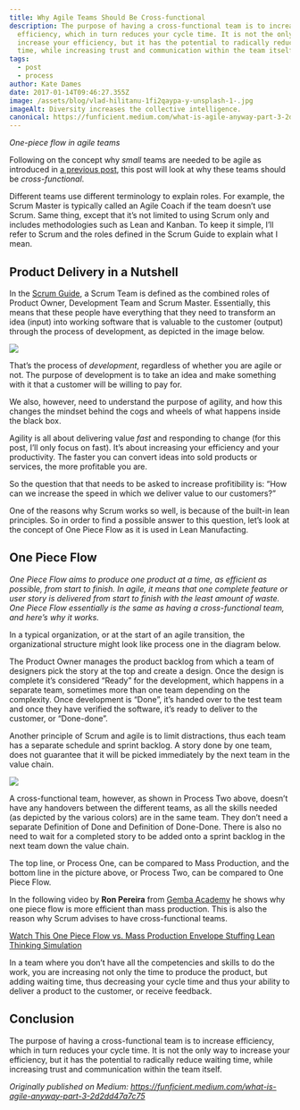 ```yaml
---
title: Why Agile Teams Should Be Cross-functional
description: The purpose of having a cross-functional team is to increase
  efficiency, which in turn reduces your cycle time. It is not the only way to
  increase your efficiency, but it has the potential to radically reduce waiting
  time, while increasing trust and communication within the team itself.
tags:
  - post
  - process
author: Kate Dames
date: 2017-01-14T09:46:27.355Z
image: /assets/blog/vlad-hilitanu-1fi2qaypa-y-unsplash-1-.jpg
imageAlt: Diversity increases the collective intelligence.
canonical: https://funficient.medium.com/what-is-agile-anyway-part-3-2d2dd47a7c75
---
```



*One-piece flow in agile teams*

Following on the concept why *small* teams are needed to be agile as introduced in [a previous post](https://medium.com/@funficient/what-is-agile-anyway-part-2-6a0934681ca6#.bxiwigqm7), this post will look at why these teams should be *cross-functional*.

Different teams use different terminology to explain roles. For example, the Scrum Master is typically called an Agile Coach if the team doesn’t use Scrum. Same thing, except that it’s not limited to using Scrum only and includes methodologies such as Lean and Kanban. To keep it simple, I’ll refer to Scrum and the roles defined in the Scrum Guide to explain what I mean.

## Product Delivery in a Nutshell

In the [Scrum Guide](http://www.scrumguides.org/scrum-guide.html), a Scrum Team is defined as the combined roles of Product Owner, Development Team and Scrum Master. Essentially, this means that these people have everything that they need to transform an idea (input) into working software that is valuable to the customer (output) through the process of development, as depicted in the image below.

![](https://miro.medium.com/max/1400/1*W06ba_Vwb-z7V91K2Rzy6A.png)

That’s the process of *development*, regardless of whether you are agile or not. The purpose of development is to take an idea and make something with it that a customer will be willing to pay for.

We also, however, need to understand the purpose of agility, and how this changes the mindset behind the cogs and wheels of what happens inside the black box.

Agility is all about delivering value *fast* and responding to change (for this post, I’ll only focus on fast). It’s about increasing your efficiency and your productivity. The faster you can convert ideas into sold products or services, the more profitable you are.

So the question that that needs to be asked to increase profitibility is: “How can we increase the speed in which we deliver value to our customers?”

One of the reasons why Scrum works so well, is because of the built-in lean principles. So in order to find a possible answer to this question, let’s look at the concept of One Piece Flow as it is used in Lean Manufacting.

## One Piece Flow

*One Piece Flow aims to produce one product at a time, as efficient as possible, from start to finish. In agile, it means that one complete feature or user story is delivered from start to finish with the least amount of waste.* *One Piece Flow essentially is the same as having a cross-functional team, and here’s why it works.*

In a typical organization, or at the start of an agile transition, the organizational structure might look like process one in the diagram below.

The Product Owner manages the product backlog from which a team of designers pick the story at the top and create a design. Once the design is complete it’s considered “Ready” for the development, which happens in a separate team, sometimes more than one team depending on the complexity. Once development is “Done”, it’s handed over to the test team and once they have verified the software, it’s ready to deliver to the customer, or “Done-done”.

Another principle of Scrum and agile is to limit distractions, thus each team has a separate schedule and sprint backlog. A story done by one team, does not guarantee that it will be picked immediately by the next team in the value chain.

![](https://miro.medium.com/max/1400/1*LuT6F4YwxAftovnHEfsMUw.png)

A cross-functional team, however, as shown in Process Two above, doesn’t have any handovers between the different teams, as all the skills needed (as depicted by the various colors) are in the same team. They don’t need a separate Definition of Done and Definition of Done-Done. There is also no need to wait for a completed story to be added onto a sprint backlog in the next team down the value chain.

The top line, or Process One, can be compared to Mass Production, and the bottom line in the picture above, or Process Two, can be compared to One Piece Flow.

In the following video by **Ron Pereira** from [Gemba Academy](https://www.gembaacademy.com/) he shows why one piece flow is more efficient than mass production. This is also the reason why Scrum advises to have cross-functional teams.

[Watch This One Piece Flow vs. Mass Production Envelope Stuffing Lean Thinking Simulation](https://cdn.embedly.com/widgets/media.html?src=https%3A%2F%2Fwww.youtube.com%2Fembed%2FDr67i5SdXiM%3Ffeature%3Doembed&url=http%3A%2F%2Fwww.youtube.com%2Fwatch%3Fv%3DDr67i5SdXiM&image=https%3A%2F%2Fi.ytimg.com%2Fvi%2FDr67i5SdXiM%2Fhqdefault.jpg&key=d04bfffea46d4aeda930ec88cc64b87c&type=text%2Fhtml&schema=youtube)

In a team where you don’t have all the competencies and skills to do the work, you are increasing not only the time to produce the product, but adding waiting time, thus decreasing your cycle time and thus your ability to deliver a product to the customer, or receive feedback.

## Conclusion

The purpose of having a cross-functional team is to increase efficiency, which in turn reduces your cycle time. It is not the only way to increase your efficiency, but it has the potential to radically reduce waiting time, while increasing trust and communication within the team itself.





*Originally published on Medium: https://funficient.medium.com/what-is-agile-anyway-part-3-2d2dd47a7c75*